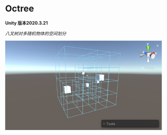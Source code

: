 # Octree

**Unity 版本2020.3.21**

*八叉树对多随机物体的空间划分*

![image](https://github.com/1242857339/Octree/blob/master/image-20221109104516723.png)